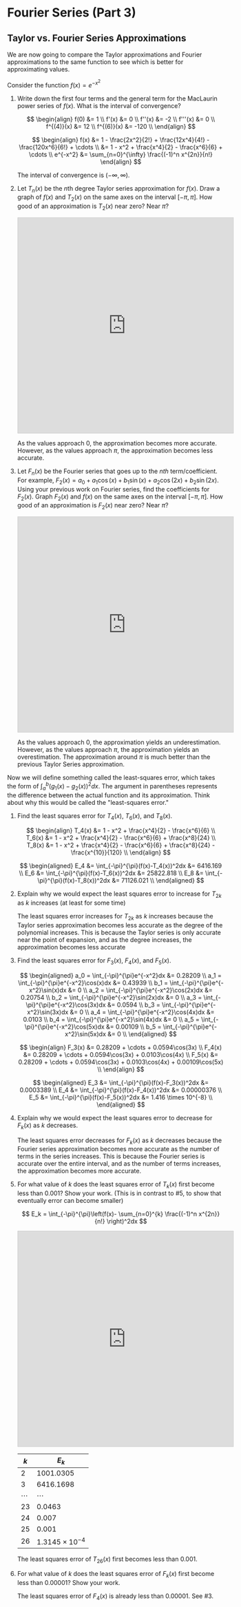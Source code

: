 # Fourier Series (Part 3)

## Taylor vs. Fourier Series Approximations

We are now going to compare the Taylor approximations and Fourier approximations to the same function to see which is better for approximating values.

Consider the function $f(x)=e^{-x^2}$

1. Write down the first four terms and the general term for the MacLaurin power series of $f(x)$. What is the interval of convergence?

    $$
    \begin{align}
    f(0) &= 1 \\
    f'(x) &= 0 \\
    f''(x) &= -2 \\
    f'''(x) &= 0 \\
    f^{(4)}(x) &= 12 \\
    f^{(6)}(x) &= -120 \\
    \end{align}
    $$

    $$
    \begin{align}
    f(x) &= 1 - \frac{2x^2}{2!} + \frac{12x^4}{4!} - \frac{120x^6}{6!} + \cdots \\
    &= 1 - x^2 + \frac{x^4}{2} - \frac{x^6}{6} + \cdots \\
    e^{-x^2} &= \sum_{n=0}^{\infty} \frac{(-1)^n x^{2n}}{n!}
    \end{align}
    $$

    The interval of convergence is $(-\infty, \infty)$.

2. Let $T_n(x)$ be the $n$th degree Taylor series approximation for $f(x)$. Draw a graph of $f(x)$ and $T_2(x)$ on the same axes on the interval $[-\pi, \pi]$. How good of an approximation is $T_2(x)$ near zero? Near $\pi$?

    <iframe src="https://www.desmos.com/calculator/p1p5rfbc6q?embed" width="500" height="500" style="border: 1px solid #ccc" frameborder=0></iframe>

    As the values approach 0, the approximation becomes more accurate. However, as the values approach $\pi$, the approximation becomes less accurate.

3. Let $F_n(x)$ be the Fourier series that goes up to the $nth$ term/coefficient. For example, $F_2(x) = a_0 + a_1 \cos(x) + b_1 \sin(x) + a_2 \cos(2x) + b_2 \sin(2x)$. Using your previous work on Fourier series, find the coefficients for $F_2(x)$. Graph $F_2(x)$ and $f(x)$ on the same axes on the interval $[-\pi, \pi]$. How good of an approximation is $F_2(x)$ near zero? Near $\pi$?

    <iframe src="https://www.desmos.com/calculator/jpywezfdq9?embed" width="500" height="500" style="border: 1px solid #ccc" frameborder=0></iframe>

    As the values approach 0, the approximation yields an underestimation. However, as the values approach $\pi$, the approximation yields an overestimation. The approximation around $\pi$ is much better than the previous Taylor Series approximation.

Now we will define something called the least-squares error, which takes the form of $\int_a^b(g_1(x) - g_2(x))^2dx$. The argument in parentheses represents the difference between the actual function and its approximation. Think about why this would be called the "least-squares error."

1. Find the least squares error for $T_4(x)$, $T_6(x)$, and $T_8(x)$.

    $$
    \begin{align}
    T_4(x) &= 1 - x^2 + \frac{x^4}{2} - \frac{x^6}{6} \\
    T_6(x) &= 1 - x^2 + \frac{x^4}{2} - \frac{x^6}{6} + \frac{x^8}{24} \\
    T_8(x) &= 1 - x^2 + \frac{x^4}{2} - \frac{x^6}{6} + \frac{x^8}{24} - \frac{x^{10}}{120} \\
    \end{align}
    $$

    $$
    \begin{aligned}
    E_4 &= \int_{-\pi}^{\pi}(f(x)-T_4(x))^2dx &= 6416.169 \\
    E_6 &= \int_{-\pi}^{\pi}(f(x)-T_6(x))^2dx &= 25822.818 \\
    E_8 &= \int_{-\pi}^{\pi}(f(x)-T_8(x))^2dx &= 71126.021 \\
    \end{aligned}
    $$

2. Explain why we would expect the least squares error to increase for $T_{2k}$ as $k$ increases (at least for some time)

    The least squares error increases for $T_{2k}$ as $k$ increases because the Taylor series approximation becomes less accurate as the degree of the polynomial increases. This is because the Taylor series is only accurate near the point of expansion, and as the degree increases, the approximation becomes less accurate

3. Find the least squares error for $F_3(x)$, $F_4(x)$, and $F_5(x)$.

    $$
    \begin{aligned}
    a_0 = \int_{-\pi}^{\pi}e^{-x^2}dx &= 0.28209 \\
    a_1 = \int_{-\pi}^{\pi}e^{-x^2}\cos(x)dx &= 0.43939 \\
    b_1 = \int_{-\pi}^{\pi}e^{-x^2}\sin(x)dx &= 0 \\
    a_2 = \int_{-\pi}^{\pi}e^{-x^2}\cos(2x)dx &= 0.20754 \\
    b_2 = \int_{-\pi}^{\pi}e^{-x^2}\sin(2x)dx &= 0 \\
    a_3 = \int_{-\pi}^{\pi}e^{-x^2}\cos(3x)dx &= 0.0594 \\
    b_3 = \int_{-\pi}^{\pi}e^{-x^2}\sin(3x)dx &= 0 \\
    a_4 = \int_{-\pi}^{\pi}e^{-x^2}\cos(4x)dx &= 0.0103 \\
    b_4 = \int_{-\pi}^{\pi}e^{-x^2}\sin(4x)dx &= 0 \\
    a_5 = \int_{-\pi}^{\pi}e^{-x^2}\cos(5x)dx &= 0.00109 \\
    b_5 = \int_{-\pi}^{\pi}e^{-x^2}\sin(5x)dx &= 0 \\
    \end{aligned}
    $$

    $$
    \begin{align}
    F_3(x) &= 0.28209 + \cdots + 0.0594\cos(3x) \\
    F_4(x) &= 0.28209 + \cdots + 0.0594\cos(3x) + 0.0103\cos(4x) \\
    F_5(x) &= 0.28209 + \cdots + 0.0594\cos(3x) + 0.0103\cos(4x) + 0.00109\cos(5x) \\
    \end{align}
    $$

    $$
    \begin{aligned}
    E_3 &= \int_{-\pi}^{\pi}(f(x)-F_3(x))^2dx &= 0.0003389 \\
    E_4 &= \int_{-\pi}^{\pi}(f(x)-F_4(x))^2dx &= 0.00000376 \\
    E_5 &= \int_{-\pi}^{\pi}(f(x)-F_5(x))^2dx &= 1.416 \times 10^{-8} \\
    \end{aligned}
    $$

4. Explain why we would expect the least squares error to decrease for $F_k(x)$ as $k$ decreases.

    The least squares error decreases for $F_k(x)$ as $k$ decreases because the Fourier series approximation becomes more accurate as the number of terms in the series increases. This is because the Fourier series is accurate over the entire interval, and as the number of terms increases, the approximation becomes more accurate.

5. For what value of $k$ does the least squares error of $T_k(x)$ first become less than 0.001? Show your work. (This is in contrast to #5, to show that eventually error can become smaller)

    $$ E_k = \int_{-\pi}^{\pi}\left(f(x)- \sum_{n=0}^{k} \frac{(-1)^n x^{2n}}{n!} \right)^2dx $$

    <iframe src="https://www.desmos.com/calculator/lxazgvn9xo?embed" width="500" height="500" style="border: 1px solid #ccc" frameborder=0></iframe>

    | $k$      | $E_k$                     |
    |----------|---------------------------|
    | 2        | 1001.0305                 |
    | 3        | 6416.1698                 |
    | $\cdots$ | $\cdots$                  |
    | 23       | 0.0463                    |
    | 24       | 0.007                     |
    | 25       | 0.001                     |
    | 26       | $1.3145 \times 10 ^ {-4}$ |

    The least squares error of $T_{26}(x)$ first becomes less than 0.001.

6. For what value of $k$ does the least squares error of $F_k(x)$ first become less than 0.00001? Show your work.

    The least squares error of $F_4(x)$ is already less than 0.00001. See #3.